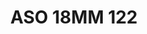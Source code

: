 ---
title: ASO 18MM 122
date: 
draft: false

# descripcion
description : Anillo de plata 925.

materials: Plata 925

color: 

dimensions: 18mm diámetro

code: 05-23-1511

type: "Anillos"

categories: []

price: $12.380,00

price_eftvo: $10.520,00

# Images
# first image will be shown in the product page
images:
  # - image: "images/path_to_image"
  # La ubicacion de las imagenes es imagenes/Anillos/Anillos.Solo Plata/05-23-1511-aso-18mm-122
  - image: "./images/anillos/solo_plata/05-23-1511-aso-18mm-122.jpg"
---